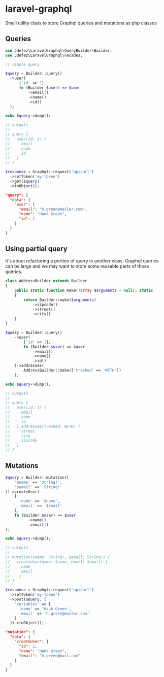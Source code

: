 # laravel-graphql

Small utility class to store Graphql queries and mutations as php classes

## Queries

```php
use Jdefez\LaravelGraphql\QueryBuilder\Builder;
use Jdefez\LaravelGraphql\Facades;

// simple query

$query = Builder::query()
  ->user(
      ['id' => 1],
      fn (Builder $user) => $user
          ->email()
          ->name()
          ->id()
  );

echo $query->dump();

// outputs
//
// query {
//   user(id: 1) {
//     email
//     name
//     id
//   }
// }
```

```php
$response = Graphql::request('api/url')
  ->setToken('my-token')
  ->get($query)
  ->toObject();
```

```json
"query": {
  "data": {
    "user": {
      "email": "h.green@mailer.com",
      "name": "Hank Green",
      "id": 1
    }
  }
}
```

## Using partial query

It's about refactoring a portion of query in another class.
Graphql queries can be large and we may want to store some reusable parts of
those queries.

```php
class AddressBuilder extends Builder
{
    public static function make(?array $arguments = null): static
    {
        return Builder::make($arguments)
            ->zipcode()
            ->street()
            ->city()
    }
}

$query = Builder::query()
    ->user(
        ['id' => 1],
        fn (Builder $user) => $user
            ->email()
            ->name()
            ->id()
    )->addresses(
        AddressBuilder::make(['trashed' => 'WITH'])
    );

echo $query->dump();

// outputs
//
// query {
//   user(id: 1) {
//     email
//     name
//     id
//   } addresses(trashed: WITH) {
//     street
//     city
//     zipcode
//   }
// }
```

## Mutations

```php
$query = Builder::mutation([
    '$name' => 'String!',
    '$email' => 'String!'
])->createUser(
    [
      'name' => '$name',
      'email' => '$email'
    ],
    fn (Builder $user) => $user
          ->name()
          ->email()
);

echo $query->dump();

// outputs
//
// mutation($name: String!, $email: String!) {
//   createUser(name: $name, email: $email) {
//     name
//     email
//    }
// }

```

```php
$response = Graphql::request('api/url')
  ->setToken('my-token')
  ->post($query, [
    'variables' => [
      'name' => 'hank Green',
      'email' => 'h.green@mailer.com'
    ]
  ])->toObject();
```

```json
"mutation": {
  "data": {
    "createUser": {
      "id": 1,
      "name": "Hank Green",
      "email": "h.green@mail.com"
    }
  }
}
```
